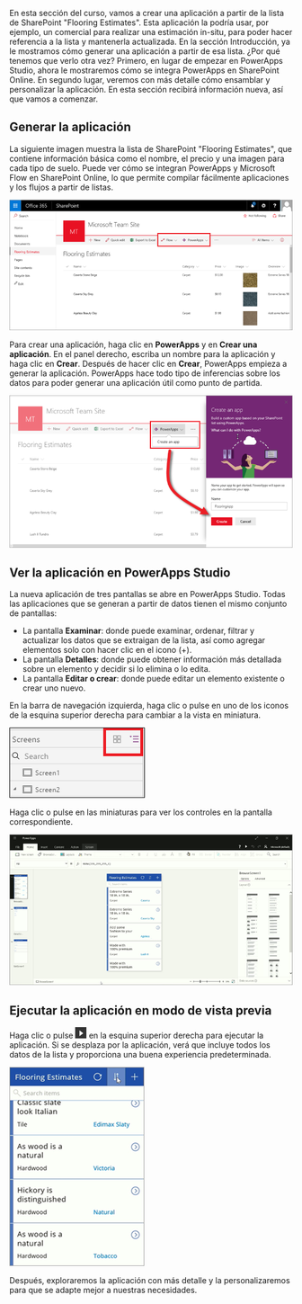 En esta sección del curso, vamos a crear una aplicación a partir de la lista de SharePoint "Flooring Estimates". Esta aplicación la podría usar, por ejemplo, un comercial para realizar una estimación in-situ, para poder hacer referencia a la lista y mantenerla actualizada. En la sección Introducción, ya le mostramos cómo generar una aplicación a partir de esa lista. ¿Por qué tenemos que verlo otra vez? Primero, en lugar de empezar en PowerApps Studio, ahora le mostraremos cómo se integra PowerApps en SharePoint Online. En segundo lugar, veremos con más detalle cómo ensamblar y personalizar la aplicación. En esta sección recibirá información nueva, así que vamos a comenzar.

## <a name="generate-the-app"></a>Generar la aplicación
La siguiente imagen muestra la lista de SharePoint "Flooring Estimates", que contiene información básica como el nombre, el precio y una imagen para cada tipo de suelo. Puede ver cómo se integran PowerApps y Microsoft Flow en SharePoint Online, lo que permite compilar fácilmente aplicaciones y los flujos a partir de listas.

![Lista Flooring Estimates](./media/learning-spo-app-generate/flooring-estimates-list.png)

Para crear una aplicación, haga clic en **PowerApps** y en **Crear una aplicación**. En el panel derecho, escriba un nombre para la aplicación y haga clic en **Crear**. Después de hacer clic en **Crear**, PowerApps empieza a generar la aplicación. PowerApps hace todo tipo de inferencias sobre los datos para poder generar una aplicación útil como punto de partida.

![Generar una aplicación a partir de una lista](./media/learning-spo-app-generate/generate-app.png)

## <a name="view-the-app-in-powerapps-studio"></a>Ver la aplicación en PowerApps Studio
La nueva aplicación de tres pantallas se abre en PowerApps Studio. Todas las aplicaciones que se generan a partir de datos tienen el mismo conjunto de pantallas:

* La pantalla **Examinar**: donde puede examinar, ordenar, filtrar y actualizar los datos que se extraigan de la lista, así como agregar elementos solo con hacer clic en el icono (+).
* La pantalla **Detalles**: donde puede obtener información más detallada sobre un elemento y decidir si lo elimina o lo edita.
* La pantalla **Editar o crear**: donde puede editar un elemento existente o crear uno nuevo.

En la barra de navegación izquierda, haga clic o pulse en uno de los iconos de la esquina superior derecha para cambiar a la vista en miniatura.

![Alternancia de las vistas](./media/learning-spo-app-generate/toggle-view.png)

Haga clic o pulse en las miniaturas para ver los controles en la pantalla correspondiente.

![La aplicación generada](./media/learning-spo-app-generate/generate-finished-app.png)

## <a name="run-the-app-in-preview-mode"></a>Ejecutar la aplicación en modo de vista previa
Haga clic o pulse ![Flecha Iniciar vista previa de aplicación](./media/learning-spo-app-generate/f5-arrow-sm.png) en la esquina superior derecha para ejecutar la aplicación. Si se desplaza por la aplicación, verá que incluye todos los datos de la lista y proporciona una buena experiencia predeterminada.

![Ejecutar la aplicación en modo de vista previa](./media/learning-spo-app-generate/generate-run-app.png)

Después, exploraremos la aplicación con más detalle y la personalizaremos para que se adapte mejor a nuestras necesidades.

